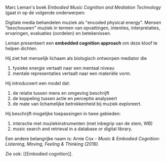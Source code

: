 Marc Leman's boek *Embodied Music Cognition and Mediation Technology* (gaat in op de volgende onderwerpen:

Digitale media behandelen muziek als "encoded physical energy". 
Mensen "beschouwen" muziek in termen van opvattingen, intenties, interpretaties, ervaringen, evaluaties (oordelen) en betekenissen.

Leman presenteert een **embedded cognition approach** om deze kloof te helpen dichten.

Hij ziet het menselijk lichaam als biologisch ontworpen mediator die
1. fysieke energie vertaalt naar een mentaal niveau
2. mentale representaties vertaalt naar een materiële vorm.

Hij introduceert een model dat:
1. de relatie tussen mens en omgeving beschrijft
2. de koppeling tussen actie en perceptie analyseert
3. de mate van lichamelijke betrokkenheid bij muziek exploreert.

Hij beschrijft mogelijke toepassingen in twee gebieden:
1. interactie met muziekinstrumenten (met inbegrip van de stem, WB)
2. music search and retrieval in a database or digital library.

Een andere belangrijke naam is:
Arnie Cox - *Music & Embodied Cognition: Listening, Moving, Feeling & Thinking (2016).*

Zie ook: [[Embodied cognition]].

